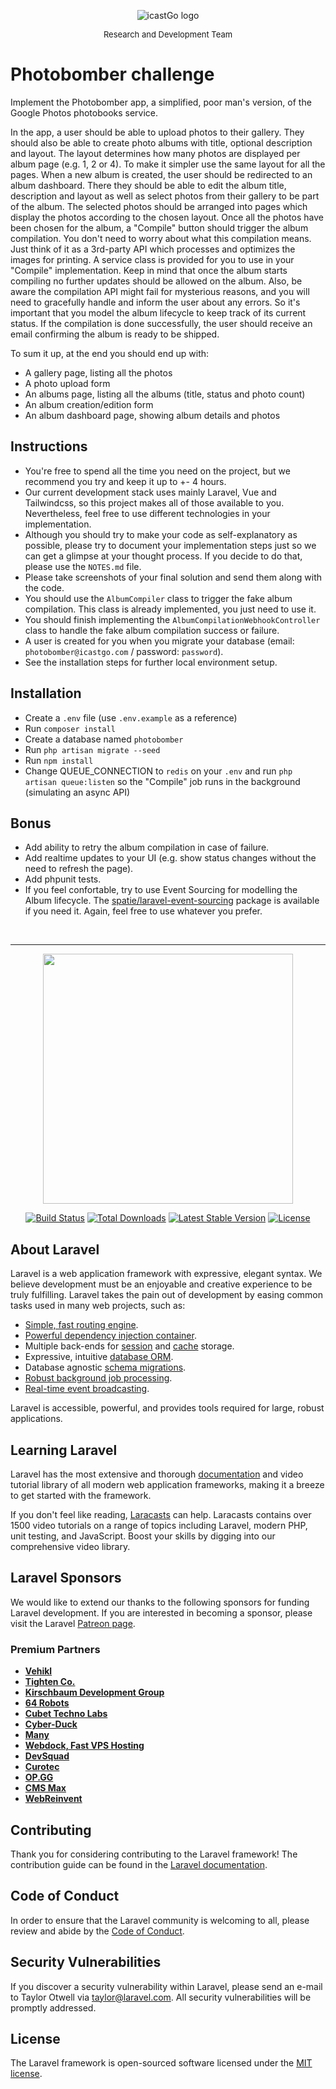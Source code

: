 <p align="center"><img src="https://webcasting.digicast.ca/hubfs/Assets-Do-Not-Remove/C02%20-%20Footer/logo-icastgo-footer.png" alt="icastGo logo"></p>
<p align="center">
<font size="2">Research and Development Team</font>
</p>

# Photobomber challenge

Implement the Photobomber app, a simplified, poor man's version, of the Google Photos photobooks service.

In the app, a user should be able to upload photos to their gallery.
They should also be able to create photo albums with title, optional description and layout.
The layout determines how many photos are displayed per album page (e.g. 1, 2 or 4). To make it simpler use the same layout for all the pages.
When a new album is created, the user should be redirected to an album dashboard. There they should be able to edit the album title, description and layout as well as select photos from their gallery to be part of the album. The selected photos should be arranged into pages which display the photos according to the chosen layout.
Once all the photos have been chosen for the album, a "Compile" button should trigger the album compilation.
You don't need to worry about what this compilation means. Just think of it as a 3rd-party API which processes and optimizes the images for printing. A service class is provided for you to use in your "Compile" implementation.
Keep in mind that once the album starts compiling no further updates should be allowed on the album.
Also, be aware the compilation API might fail for mysterious reasons, and you will need to gracefully handle and inform the user about any errors.
So it's important that you model the album lifecycle to keep track of its current status.
If the compilation is done successfully, the user should receive an email confirming the album is ready to be shipped.

To sum it up, at the end you should end up with:

- A gallery page, listing all the photos
- A photo upload form
- An albums page, listing all the albums (title, status and photo count)
- An album creation/edition form
- An album dashboard page, showing album details and photos

## Instructions

- You're free to spend all the time you need on the project, but we recommend you try and keep it up to +- 4 hours.
- Our current development stack uses mainly Laravel, Vue and Tailwindcss, so this project makes all of those available to you. Nevertheless, feel free to use different technologies in your implementation.
- Although you should try to make your code as self-explanatory as possible, please try to document your implementation steps just so we can get a glimpse at your thought process. If you decide to do that, please use the `NOTES.md` file.
- Please take screenshots of your final solution and send them along with the code.
- You should use the `AlbumCompiler` class to trigger the fake album compilation. This class is already implemented, you just need to use it.
- You should finish implementing the `AlbumCompilationWebhookController` class to handle the fake album compilation success or failure.
- A user is created for you when you migrate your database (email: `photobomber@icastgo.com` / password: `password`).
- See the installation steps for further local environment setup.

## Installation

- Create a `.env` file (use `.env.example` as a reference)
- Run `composer install`
- Create a database named `photobomber`
- Run `php artisan migrate --seed`
- Run `npm install`
- Change QUEUE_CONNECTION to `redis` on your `.env` and run `php artisan queue:listen` so the "Compile" job runs in the background (simulating an async API)

## Bonus

- Add ability to retry the album compilation in case of failure.
- Add realtime updates to your UI (e.g. show status changes without the need to refresh the page).
- Add phpunit tests.
- If you feel confortable, try to use Event Sourcing for modelling the Album lifecycle. The [spatie/laravel-event-sourcing](https://spatie.be/docs/laravel-event-sourcing/v4/introduction) package is available if you need it. Again, feel free to use whatever you prefer.

<br>

---

<p align="center"><a href="https://laravel.com" target="_blank"><img src="https://raw.githubusercontent.com/laravel/art/master/logo-lockup/5%20SVG/2%20CMYK/1%20Full%20Color/laravel-logolockup-cmyk-red.svg" width="400"></a></p>

<p align="center">
<a href="https://travis-ci.org/laravel/framework"><img src="https://travis-ci.org/laravel/framework.svg" alt="Build Status"></a>
<a href="https://packagist.org/packages/laravel/framework"><img src="https://img.shields.io/packagist/dt/laravel/framework" alt="Total Downloads"></a>
<a href="https://packagist.org/packages/laravel/framework"><img src="https://img.shields.io/packagist/v/laravel/framework" alt="Latest Stable Version"></a>
<a href="https://packagist.org/packages/laravel/framework"><img src="https://img.shields.io/packagist/l/laravel/framework" alt="License"></a>
</p>

## About Laravel

Laravel is a web application framework with expressive, elegant syntax. We believe development must be an enjoyable and creative experience to be truly fulfilling. Laravel takes the pain out of development by easing common tasks used in many web projects, such as:

- [Simple, fast routing engine](https://laravel.com/docs/routing).
- [Powerful dependency injection container](https://laravel.com/docs/container).
- Multiple back-ends for [session](https://laravel.com/docs/session) and [cache](https://laravel.com/docs/cache) storage.
- Expressive, intuitive [database ORM](https://laravel.com/docs/eloquent).
- Database agnostic [schema migrations](https://laravel.com/docs/migrations).
- [Robust background job processing](https://laravel.com/docs/queues).
- [Real-time event broadcasting](https://laravel.com/docs/broadcasting).

Laravel is accessible, powerful, and provides tools required for large, robust applications.

## Learning Laravel

Laravel has the most extensive and thorough [documentation](https://laravel.com/docs) and video tutorial library of all modern web application frameworks, making it a breeze to get started with the framework.

If you don't feel like reading, [Laracasts](https://laracasts.com) can help. Laracasts contains over 1500 video tutorials on a range of topics including Laravel, modern PHP, unit testing, and JavaScript. Boost your skills by digging into our comprehensive video library.

## Laravel Sponsors

We would like to extend our thanks to the following sponsors for funding Laravel development. If you are interested in becoming a sponsor, please visit the Laravel [Patreon page](https://patreon.com/taylorotwell).

### Premium Partners

- **[Vehikl](https://vehikl.com/)**
- **[Tighten Co.](https://tighten.co)**
- **[Kirschbaum Development Group](https://kirschbaumdevelopment.com)**
- **[64 Robots](https://64robots.com)**
- **[Cubet Techno Labs](https://cubettech.com)**
- **[Cyber-Duck](https://cyber-duck.co.uk)**
- **[Many](https://www.many.co.uk)**
- **[Webdock, Fast VPS Hosting](https://www.webdock.io/en)**
- **[DevSquad](https://devsquad.com)**
- **[Curotec](https://www.curotec.com/services/technologies/laravel/)**
- **[OP.GG](https://op.gg)**
- **[CMS Max](https://www.cmsmax.com/)**
- **[WebReinvent](https://webreinvent.com/?utm_source=laravel&utm_medium=github&utm_campaign=patreon-sponsors)**

## Contributing

Thank you for considering contributing to the Laravel framework! The contribution guide can be found in the [Laravel documentation](https://laravel.com/docs/contributions).

## Code of Conduct

In order to ensure that the Laravel community is welcoming to all, please review and abide by the [Code of Conduct](https://laravel.com/docs/contributions#code-of-conduct).

## Security Vulnerabilities

If you discover a security vulnerability within Laravel, please send an e-mail to Taylor Otwell via [taylor@laravel.com](mailto:taylor@laravel.com). All security vulnerabilities will be promptly addressed.

## License

The Laravel framework is open-sourced software licensed under the [MIT license](https://opensource.org/licenses/MIT).
